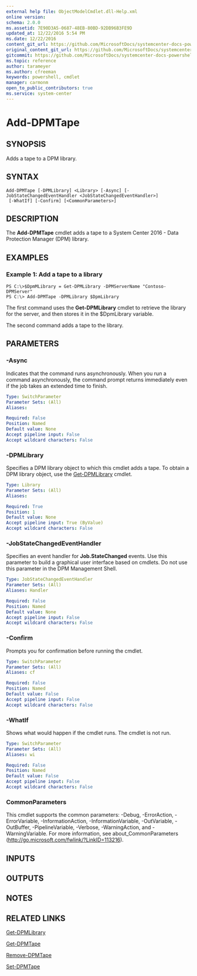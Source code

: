 ```yaml
---
external help file: ObjectModelCmdlet.dll-Help.xml
online version: 
schema: 2.0.0
ms.assetid: 7E90D3A5-0687-48EB-80BD-92DB96B3FE9D
updated_at: 12/22/2016 5:54 PM
ms.date: 12/22/2016
content_git_url: https://github.com/MicrosoftDocs/systemcenter-docs-powershell/blob/live/systemcenter-cmdlets/SystemCenter2016/DataProtectionManager/vlatest/Add-DPMTape.md
original_content_git_url: https://github.com/MicrosoftDocs/systemcenter-docs-powershell/blob/live/systemcenter-cmdlets/SystemCenter2016/DataProtectionManager/vlatest/Add-DPMTape.md
gitcommit: https://github.com/MicrosoftDocs/systemcenter-docs-powershell/blob/17c3a51bd892aad46c731d9f381f0704b4815004/systemcenter-cmdlets/SystemCenter2016/DataProtectionManager/vlatest/Add-DPMTape.md
ms.topic: reference
author: tarameyer
ms.author: cfreeman
keywords: powershell, cmdlet
manager: carmonm
open_to_public_contributors: true
ms.service: system-center
---
```


# Add-DPMTape

## SYNOPSIS
Adds a tape to a DPM library.

## SYNTAX

```
Add-DPMTape [-DPMLibrary] <Library> [-Async] [-JobStateChangedEventHandler <JobStateChangedEventHandler>]
 [-WhatIf] [-Confirm] [<CommonParameters>]
```

## DESCRIPTION
The **Add-DPMTape** cmdlet adds a tape to a System Center 2016 - Data Protection Manager (DPM) library.

## EXAMPLES

### Example 1: Add a tape to a library
```
PS C:\>$DpmMLibrary = Get-DPMLibrary -DPMServerName "Contoso-DPMServer"
PS C:\> Add-DPMTape -DPMLibrary $DpmLibrary
```

The first command uses the **Get-DPMLibrary** cmdlet to retrieve the library for the server, and then stores it in the $DpmLibrary variable.

The second command adds a tape to the library.

## PARAMETERS

### -Async
Indicates that the command runs asynchronously.
When you run a command asynchronously, the command prompt returns immediately even if the job takes an extended time to finish.

```yaml
Type: SwitchParameter
Parameter Sets: (All)
Aliases: 

Required: False
Position: Named
Default value: None
Accept pipeline input: False
Accept wildcard characters: False
```

### -DPMLibrary
Specifies a DPM library object to which this cmdlet adds a tape.
To obtain a DPM library object, use the [Get-DPMLibrary](./Get-DPMLibrary.md) cmdlet.

```yaml
Type: Library
Parameter Sets: (All)
Aliases: 

Required: True
Position: 1
Default value: None
Accept pipeline input: True (ByValue)
Accept wildcard characters: False
```

### -JobStateChangedEventHandler
Specifies an event handler for **Job.StateChanged** events.
Use this parameter to build a graphical user interface based on cmdlets.
Do not use this parameter in the DPM Management Shell.

```yaml
Type: JobStateChangedEventHandler
Parameter Sets: (All)
Aliases: Handler

Required: False
Position: Named
Default value: None
Accept pipeline input: False
Accept wildcard characters: False
```

### -Confirm
Prompts you for confirmation before running the cmdlet.

```yaml
Type: SwitchParameter
Parameter Sets: (All)
Aliases: cf

Required: False
Position: Named
Default value: False
Accept pipeline input: False
Accept wildcard characters: False
```

### -WhatIf
Shows what would happen if the cmdlet runs.
The cmdlet is not run.

```yaml
Type: SwitchParameter
Parameter Sets: (All)
Aliases: wi

Required: False
Position: Named
Default value: False
Accept pipeline input: False
Accept wildcard characters: False
```

### CommonParameters
This cmdlet supports the common parameters: -Debug, -ErrorAction, -ErrorVariable, -InformationAction, -InformationVariable, -OutVariable, -OutBuffer, -PipelineVariable, -Verbose, -WarningAction, and -WarningVariable. For more information, see about_CommonParameters (http://go.microsoft.com/fwlink/?LinkID=113216).

## INPUTS

## OUTPUTS

## NOTES

## RELATED LINKS

[Get-DPMLibrary](xref:SystemCenter2016/DataProtectionManager/vlatest/Get-DPMLibrary.md)

[Get-DPMTape](xref:SystemCenter2016/DataProtectionManager/vlatest/Get-DPMTape.md)

[Remove-DPMTape](xref:SystemCenter2016/DataProtectionManager/vlatest/Remove-DPMTape.md)

[Set-DPMTape](xref:SystemCenter2016/DataProtectionManager/vlatest/Set-DPMTape.md)
